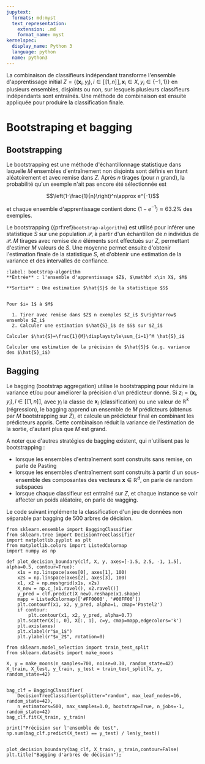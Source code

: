 ```yaml
---
jupytext:
  formats: md:myst
  text_representation:
    extension: .md
    format_name: myst
kernelspec:
  display_name: Python 3
  language: python
  name: python3
---
```




La combinaison de classifieurs indépendant transforme l'ensemble d'apprentissage initial  $Z = \{(\mathbf x_i,y_i), i\in[\![1,n]\!],\mathbf x_i\in X,y_i\in \{-1, 1\}\}$ en plusieurs ensembles, disjoints ou non, sur lesquels plusieurs classifieurs indépendants sont entraînés. Une méthode de combinaison est ensuite appliquée pour produire la classification finale. 

# Bootstraping et bagging

## Bootstrapping
Le bootstrapping est une méthode d'échantillonnage statistique dans laquelle $M$ ensembles d'entraînement non disjoints sont définis en tirant aléatoirement et avec remise dans $Z$. Après $n$ tirages (pour $n$ grand), la probabilité qu'un exemple n'ait pas encore été sélectionnée est 

$$\left(1-\frac{1}{n}\right)^n\approx e^{-1}$$

et chaque ensemble d'apprentissage contient donc $(1-e^{-1})\approx 63.2\%$ des exemples. 

Le bootstrapping ({prf:ref}`bootstrap-algorithm`) est utilisé pour inférer une statistique $S$ sur une population $\mathcal{P}$, à partir d'un échantillon de $n$ individus de $\mathcal{P}$. $M$ tirages avec remise de $n$ éléments sont effectués sur $Z$, permettant d'estimer $M$ valeurs de $S$. Une moyenne permet ensuite d'obtenir l'estimation finale de la statistique $S$, et d'obtenir une estimation de la variance et des intervalles de confiance.


```{prf:algorithm} 
:label: bootstrap-algorithm
**Entrée** : l'ensemble d'apprentissage $Z$, $\mathbf x\in X$, $M$

**Sortie** : Une estimation $\hat{S}$ de la statistique $S$


Pour $i= 1$ à $M$

  1. Tirer avec remise dans $Z$ n exemples $Z_i$ $\rightarrow$ ensemble $Z_i$
  2. Calculer une estimation $\hat{S}_i$ de $S$ sur $Z_i$

Calculer $\hat{S}=\frac{1}{M}\displaystyle\sum_{i=1}^M \hat{S}_i$

Calculer une estimation de la précision de $\hat{S}$ (e.g. variance des $\hat{S}_i$)
```



## Bagging
Le bagging (bootstrap aggregation) utilise le bootstrapping pour réduire la variance et/ou pour améliorer la précision d'un prédicteur donné. Si $z_i=(\mathbf x_i,y_i),i\in[\![1,n]\!]$, avec $y_i$ la classe de $\mathbf x_i$ (classification) ou une valeur de $\mathbb{R}^k$ (régression), le bagging apprend un ensemble de $M$ prédicteurs (obtenus par $M$ bootstrapping sur $Z$), et calcule un prédicteur final en combinant les prédicteurs appris. Cette combinaison réduit la variance de l'estimation de la sortie, d'autant plus que $M$ est grand. 

A noter que d'autres stratégies de bagging existent, qui n'utilisent pas le bootstrapping :

- lorsque les ensembles d'entraînement sont construits sans remise, on parle de Pasting
- lorsque les ensembles d'entraînement sont construits à partir d'un sous-ensemble des composantes des vecteurs $\mathbf x\in\mathbb{R}^d$, on parle de random subspaces
- lorsque chaque classifieur est entraîné sur $Z$, et  chaque instance se voir affecter un poids aléatoire, on parle de wagging.


Le code suivant implémente la classification d'un jeu de données non séparable par bagging de 500 arbres de décision.

```{code-cell} ipython3
from sklearn.ensemble import BaggingClassifier
from sklearn.tree import DecisionTreeClassifier
import matplotlib.pyplot as plt
from matplotlib.colors import ListedColormap
import numpy as np

def plot_decision_boundary(clf, X, y, axes=[-1.5, 2.5, -1, 1.5], alpha=0.5, contour=True):
    x1s = np.linspace(axes[0], axes[1], 100)
    x2s = np.linspace(axes[2], axes[3], 100)
    x1, x2 = np.meshgrid(x1s, x2s)
    X_new = np.c_[x1.ravel(), x2.ravel()]
    y_pred = clf.predict(X_new).reshape(x1.shape)
    mapp = ListedColormap(['#FF0000', '#00FF00'])
    plt.contourf(x1, x2, y_pred, alpha=1, cmap='Pastel2')
    if contour:
        plt.contour(x1, x2, y_pred, alpha=0.7)
    plt.scatter(X[:, 0], X[:, 1], c=y, cmap=mapp,edgecolors='k')
    plt.axis(axes)
    plt.xlabel(r"$x_1$")
    plt.ylabel(r"$x_2$", rotation=0)

from sklearn.model_selection import train_test_split
from sklearn.datasets import make_moons

X, y = make_moons(n_samples=700, noise=0.30, random_state=42)
X_train, X_test, y_train, y_test = train_test_split(X, y, random_state=42)


bag_clf = BaggingClassifier(
    DecisionTreeClassifier(splitter="random", max_leaf_nodes=16, random_state=42),
    n_estimators=500, max_samples=1.0, bootstrap=True, n_jobs=-1, random_state=42)
bag_clf.fit(X_train, y_train)

print("Précision sur l'ensemble de test", np.sum(bag_clf.predict(X_test) == y_test) / len(y_test))


plot_decision_boundary(bag_clf, X_train, y_train,contour=False)
plt.title("Bagging d'arbres de décision");
```




